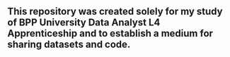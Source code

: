 ## This repository was created solely for my study of BPP University Data Analyst L4 Apprenticeship and to establish a medium for sharing datasets and code.
